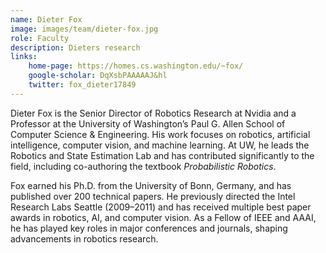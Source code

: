 ```yaml
---
name: Dieter Fox
image: images/team/dieter-fox.jpg
role: Faculty
description: Dieters research
links:
    home-page: https://homes.cs.washington.edu/~fox/
    google-scholar: DqXsbPAAAAAJ&hl
    twitter: fox_dieter17849
---
```


Dieter Fox is the Senior Director of Robotics Research at Nvidia and a Professor at the University of Washington’s Paul G. Allen School of Computer Science & Engineering. His work focuses on robotics, artificial intelligence, computer vision, and machine learning. At UW, he leads the Robotics and State Estimation Lab and has contributed significantly to the field, including co-authoring the textbook *Probabilistic Robotics*.  

Fox earned his Ph.D. from the University of Bonn, Germany, and has published over 200 technical papers. He previously directed the Intel Research Labs Seattle (2009–2011) and has received multiple best paper awards in robotics, AI, and computer vision. As a Fellow of IEEE and AAAI, he has played key roles in major conferences and journals, shaping advancements in robotics research.
